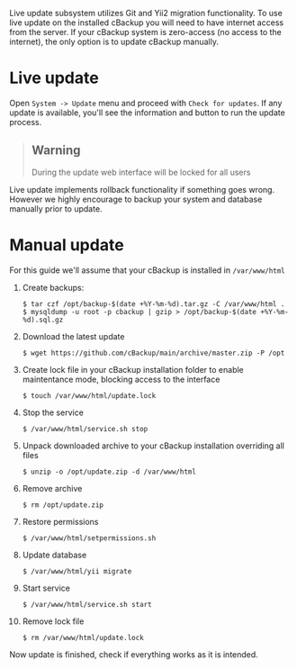 Live update subsystem utilizes Git and Yii2 migration functionality. To use live update on the installed cBackup you will need to have internet access from the server. If your cBackup system is zero-access (no access to the internet), the only option is to update cBackup manually.

# Live update

Open `System -> Update` menu and proceed with `Check for updates`. If any update is available, you'll see the information and button to run the update process.

> ## Warning
> During the update web interface will be locked for all users

Live update implements rollback functionality if something goes wrong. However we highly encourage to backup your system and database manually prior to update.

# Manual update

For this guide we'll assume that your cBackup is installed in `/var/www/html`

1. Create backups:
 
    ```
    $ tar czf /opt/backup-$(date +%Y-%m-%d).tar.gz -C /var/www/html .
    $ mysqldump -u root -p cbackup | gzip > /opt/backup-$(date +%Y-%m-%d).sql.gz
    ```

2. Download the latest update

    ```
    $ wget https://github.com/cBackup/main/archive/master.zip -P /opt
    ```

3. Create lock file in your cBackup installation folder to enable maintentance mode, blocking access to the interface

    ```
    $ touch /var/www/html/update.lock
    ```
 
4. Stop the service

    ```
    $ /var/www/html/service.sh stop
    ```

5. Unpack downloaded archive to your cBackup installation overriding all files

    ```
    $ unzip -o /opt/update.zip -d /var/www/html
    ```

6. Remove archive 

    ```
    $ rm /opt/update.zip
    ```

7. Restore permissions 

    ```
    $ /var/www/html/setpermissions.sh
    ```

8. Update database

    ```
    $ /var/www/html/yii migrate
    ```

9. Start service 

    ```
    $ /var/www/html/service.sh start
    ```

10. Remove lock file 

    ```
    $ rm /var/www/html/update.lock
    ```

Now update is finished, check if everything works as it is intended. 